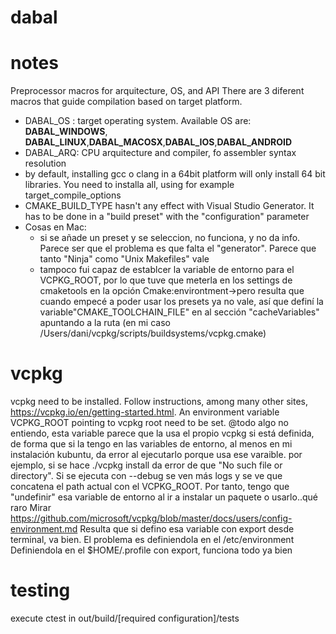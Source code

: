 # dabal


# notes
Preprocessor macros for arquitecture, OS, and API
There are 3 diferent macros that guide compilation based on target platform.
- DABAL_OS : target operating system. Available OS are: **DABAL_WINDOWS**, **DABAL_LINUX**,**DABAL_MACOSX**,**DABAL_IOS**,**DABAL_ANDROID**
- DABAL_ARQ: CPU arquitecture and compiler, fo assembler syntax resolution
- by default, installing gcc o clang in a 64bit platform will only install 64 bit libraries. You need to installa all, using for example target_compile_options
- CMAKE_BUILD_TYPE hasn't any effect with Visual Studio Generator. It has to be done in a "build preset" with the "configuration" parameter
- Cosas en Mac:
    - si se añade un preset y se seleccion, no funciona, y no da info. Parece ser que el problema es que falta el "generator". Parece que tanto "Ninja" como "Unix Makefiles" vale
    - tampoco fui capaz de establcer la variable de entorno para el VCPKG_ROOT, por lo que tuve que meterla en los settings de cmaketools en la opción Cmake:environtment->pero resulta que cuando empecé a poder usar los presets ya no vale, así que definí la variable"CMAKE_TOOLCHAIN_FILE" en al sección "cacheVariables" apuntando a la ruta (en mi caso /Users/dani/vcpkg/scripts/buildsystems/vcpkg.cmake)
# vcpkg
 vcpkg need to be installed. Follow instructions, among many other sites, https://vcpkg.io/en/getting-started.html. An environment variable VCPKG_ROOT pointing to vcpkg root
 need to be set. @todo algo no entiendo, esta variable parece que la usa el propio vcpkg si está definida, de forma que si la tengo en las variables de entorno, al menos en mi instalación kubuntu, da error al ejecutarlo porque usa ese varaible. por ejemplo, si se hace ./vcpkg install <lo que sea> da error de que "No such file or directory". Si se ejecuta con --debug se ven más logs y se ve que concatena el path actual con el VCPKG_ROOT.
 Por tanto, tengo que "undefinir" esa variable de entorno al ir a instalar un paquete o usarlo..qué raro
 Mirar https://github.com/microsoft/vcpkg/blob/master/docs/users/config-environment.md
 Resulta que si defino esa variable con export desde terminal, va bien. El problema es definiendola en el /etc/environment
 Definiendola en el $HOME/.profile con export, funciona todo ya bien
 # testing
 execute ctest in out/build/[required configuration]/tests
 